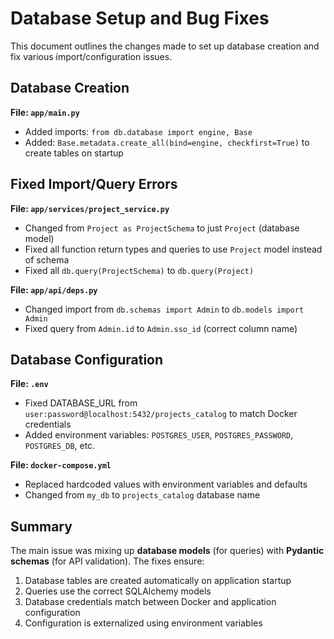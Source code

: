 # Database Setup and Bug Fixes

This document outlines the changes made to set up database creation and fix various import/configuration issues.

## Database Creation
**File: `app/main.py`**
- Added imports: `from db.database import engine, Base`
- Added: `Base.metadata.create_all(bind=engine, checkfirst=True)` to create tables on startup

## Fixed Import/Query Errors
**File: `app/services/project_service.py`**
- Changed from `Project as ProjectSchema` to just `Project` (database model)
- Fixed all function return types and queries to use `Project` model instead of schema
- Fixed all `db.query(ProjectSchema)` to `db.query(Project)`

**File: `app/api/deps.py`**
- Changed import from `db.schemas import Admin` to `db.models import Admin`
- Fixed query from `Admin.id` to `Admin.sso_id` (correct column name)

## Database Configuration
**File: `.env`**
- Fixed DATABASE_URL from `user:password@localhost:5432/projects_catalog` to match Docker credentials
- Added environment variables: `POSTGRES_USER`, `POSTGRES_PASSWORD`, `POSTGRES_DB`, etc.

**File: `docker-compose.yml`**
- Replaced hardcoded values with environment variables and defaults
- Changed from `my_db` to `projects_catalog` database name

## Summary
The main issue was mixing up **database models** (for queries) with **Pydantic schemas** (for API validation). The fixes ensure:

1. Database tables are created automatically on application startup
2. Queries use the correct SQLAlchemy models
3. Database credentials match between Docker and application configuration
4. Configuration is externalized using environment variables